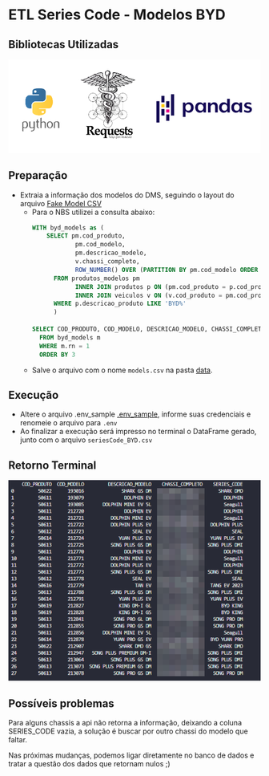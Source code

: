 # ETL Series Code - Modelos BYD

## Bibliotecas Utilizadas

![Libs utilizadas](/pic/libs.png "Libs utilizadas")

## Preparação
 - Extraia a informação dos modelos do DMS, seguindo o layout do arquivo [Fake Model CSV](data/fake_model.csv) 
   - Para o NBS utilizei a consulta abaixo:
      ```sql
      WITH byd_models as (
          SELECT pm.cod_produto, 
                  pm.cod_modelo, 
                  pm.descricao_modelo, 
                  v.chassi_completo,
                  ROW_NUMBER() OVER (PARTITION BY pm.cod_modelo ORDER BY v.chassi_completo) as rn
            FROM produtos_modelos pm 
                  INNER JOIN produtos p ON (pm.cod_produto = p.cod_produto)
                  INNER JOIN veiculos v ON (v.cod_produto = pm.cod_produto and v.cod_modelo = pm.cod_modelo)
            WHERE p.descricao_produto LIKE 'BYD%'
            )

      SELECT COD_PRODUTO, COD_MODELO, DESCRICAO_MODELO, CHASSI_COMPLETO 
        FROM byd_models m
        WHERE m.rn = 1
        ORDER BY 3
      ```
   - Salve o arquivo com o nome ``models.csv`` na pasta [data](data/).

## Execução
 - Altere o arquivo .env_sample [.env_sample](.env_sample), informe suas credenciais e renomeie o arquivo para ``.env``
 - Ao finalizar a execução será impresso no terminal o DataFrame gerado, junto com o arquivo ``seriesCode_BYD.csv``

## Retorno Terminal

![Retorno do Terminal após execução](/pic/dataframe_print.png "Retorno do Terminal após execução")

## Possíveis problemas

Para alguns chassis a api não retorna a informação, deixando a coluna SERIES_CODE vazia, a solução é buscar por outro chassi do modelo que faltar.

Nas próximas mudanças, podemos ligar diretamente no banco de dados e tratar a questão dos dados que retornam nulos ;)